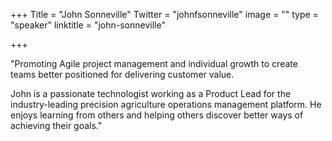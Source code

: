 +++
Title = "John Sonneville"
Twitter = "johnfsonneville"
image = ""
type = "speaker"
linktitle = "john-sonneville"

+++

"Promoting Agile project management and individual growth to create teams better positioned for delivering customer value.

John is a passionate technologist working as a Product Lead for the industry-leading precision agriculture operations management platform. He enjoys learning from others and helping others discover better ways of achieving their goals."
